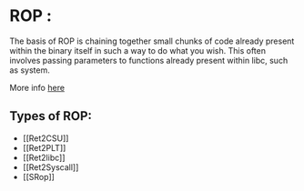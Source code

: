 # ROP :

The basis of ROP is chaining together small chunks of code already present within the binary itself in such a way to do what you wish. This often involves passing parameters to functions already present within libc, such as system.


More info [here](https://ir0nstone.gitbook.io/notes/types/stack/return-oriented-programming/calling-conventions) 


## Types of ROP:

- [[Ret2CSU]]
- [[Ret2PLT]]
- [[Ret2libc]]
- [[Ret2Syscall]]
- [[SRop]]
